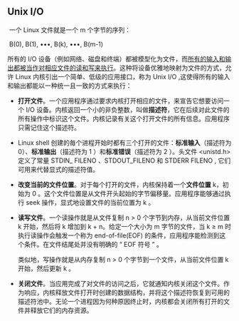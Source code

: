 ## Unix I/O

​		一个 Linux 文件就是一个 m 个字节的序列：

​																B(0), B(1), •••, B(k), •••, B(m-1)

所有的 I/O 设备（例如网络、磁盘和终端）都被模型化为文件，而<u>所有的输入和输出都被当作对相应文件的读和写来执行</u>。这种将设备优雅地映射为文件的方式，允许 Linux 内核引出一个简单、低级的应用接口，称为 Unix I/O ,这使得所有的输入和输出都能以一种统一且一致的方式来执行：

* **打开文件**。一个应用程序通过要求内核打开相应的文件，来宣告它想要访问一个 I/O 设备。内核返回一个小的非负整数，叫做**描述符**，它在后续对此文件的所有操作中标识这个文件。内核记录有关这个打开文件的所有信息。应用程序只需记住这个描述符。

* Linux shell 创建的毎个进程开始时都有三个打开的文件：**标准输入**（描述符为 0）、**标准输出**（描述符为 1 ）和**标准错误**（描述符为 2 ）。头文件 <unistd.h> 定义了常量 STDIN_ FILENO 、STDOUT_FILENO 和 STDERR FILENO , 它们可用来代替显式的描述符值。

* **改变当前的文件位置**。对于每个打开的文件，内核保持着一个**文件位置** k，初始为 0 。这个文件位置是从文件开头起始的字节偏移量。应用程序能够通过执行 seek 操作，显式地设置文件的当前位置为 k 。

* **读写文件**。一个读操作就是从文件复制 n > 0 个字节到内存，从当前文件位置 k 开始，然后将 k 增加到 k + n。给定一个大小为 m 字节的文件，当 k ≥ m 时执行读操作会触发一个称为 end-of-file(EOF) 的条件，应用程序能检测到这个条件。在文件结尾处并没有明确的 “ EOF 符号 ” 。

  类似地，写操作就是从内存复制 n > 0 个字节到一个文件，从当前文件位置 k 开始，然后更新 k 。

* **关闭文件**。当应用完成了对文件的访问之后，它就通知内核关闭这个文件。作为响应，内核释放文件打开时创建的数据结构，并将这个描述符恢复到可用的描述符池中。无论一个进程因为何种原因终止时，内核都会关闭所有打开的文件并释放它们的内存资源。